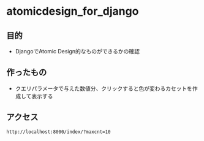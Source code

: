 # atomicdesign_for_django

## 目的
- DjangoでAtomic Design的なものができるかの確認

## 作ったもの
- クエリパラメータで与えた数値分、クリックすると色が変わるカセットを作成して表示する

## アクセス
```http://localhost:8000/index/?maxcnt=10```
